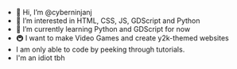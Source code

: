 - 👋 Hi, I’m @cyberninjanj
- 👀 I’m interested in HTML, CSS, JS, GDScript and Python
- 🌱 I’m currently learning Python and GDScript for now
- 🚇 I want to make Video Games and create y2k-themed websites
- I am only able to code by peeking through tutorials.
- I'm an idiot tbh

<!---
cyberninjanj/cyberninjanj is a ✨ special ✨ repository because its `README.md` (this file) appears on your GitHub profile.
You can click the Preview link to take a look at your changes.
--->
